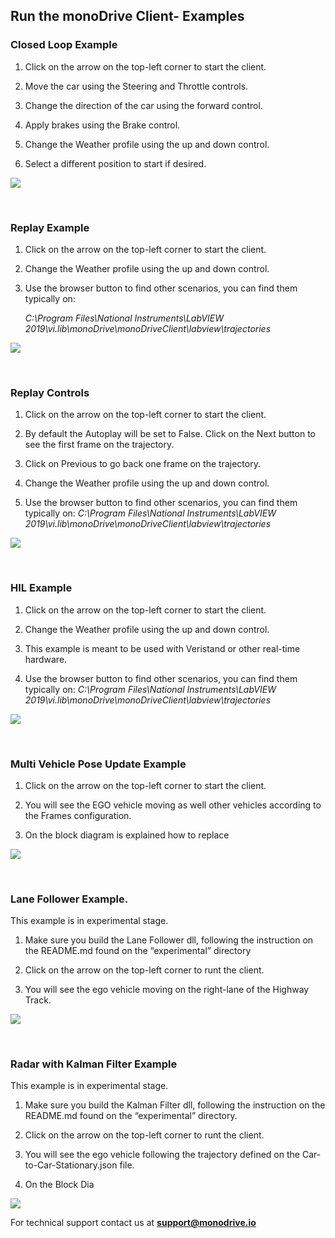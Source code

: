 ## Run the monoDrive Client- Examples

### Closed Loop Example



1. Click on the arrow on the top-left corner to start the client.

2. Move the car using the Steering and Throttle controls.

3. Change the direction of the car using the forward control.

4. Apply brakes using the Brake control.

5. Change the Weather profile using the up and down control.

6. Select a different position to start if desired.

<div class="img_container">
    <img class='wide_img' src="https://github.com/monoDriveIO/documentation/raw/master/docs/LV_client/quick_start_img/CL_example.png"/>
</div>

<p>&nbsp;</p>



### Replay Example

1. Click on the arrow on the top-left corner to start the client.

2. Change the Weather profile using the up and down control.

3. Use the browser button to find other scenarios, you can find them typically on:

    *C:\Program Files\National Instruments\LabVIEW 2019\vi.lib\monoDrive\monoDriveClient\labview\trajectories*

<div class="img_container">
    <img class='wide_img' src="https://github.com/monoDriveIO/documentation/raw/master/docs/LV_client/quick_start_img/replay_example.png"/>
</div>

<p>&nbsp;</p>



### Replay Controls

1. Click on the arrow on the top-left corner to start the client.

2. By default the Autoplay will be set to False. Click on the Next button to see the first frame on the trajectory.

3. Click on Previous to go back one frame on the trajectory.

4. Change the Weather profile using the up and down control.

5. Use the browser button to find other scenarios, you can find them typically on:
*C:\Program Files\National Instruments\LabVIEW 2019\vi.lib\monoDrive\monoDriveClient\labview\trajectories*

<div class="img_container">
    <img class='wide_img' src="https://github.com/monoDriveIO/documentation/raw/master/docs/LV_client/quick_start_img/replay_controls.png"/>
</div>

<p>&nbsp;</p>



### HIL Example

1. Click on the arrow on the top-left corner to start the client.

2. Change the Weather profile using the up and down control.

3. This example is meant to be used with Veristand or other real-time hardware.

4. Use the browser button to find other scenarios, you can find them typically on:
*C:\Program Files\National Instruments\LabVIEW 2019\vi.lib\monoDrive\monoDriveClient\labview\trajectories*

<div class="img_container">
    <img class='wide_img' src="https://github.com/monoDriveIO/documentation/raw/master/docs/LV_client/quick_start_img/hil_example.png"/>
</div>


<p>&nbsp;</p>

### Multi Vehicle Pose Update Example

1. Click on the arrow on the top-left corner to start the client.

2. You will see the EGO vehicle moving as well other vehicles according to the Frames configuration.  

3. On the block diagram is explained how to replace 

<div class="img_container">
    <img class='wide_img' src="https://github.com/monoDriveIO/documentation/raw/master/docs/LV_client/quick_start_img/multi_vehicle.png"/>
</div>

<p>&nbsp;</p>

### Lane Follower Example.
This example is in experimental stage.

1. Make sure you build the Lane Follower dll, following the instruction on the README.md found on the “experimental” directory

2. Click on the arrow on the top-left corner to runt the client.

3. You will see the ego vehicle moving on the right-lane of the Highway Track.

<div class="img_container">
    <img class='wide_img' src="https://github.com/monoDriveIO/documentation/raw/master/docs/LV_client/quick_start_img/lane_follow.png"/>
</div>

<p>&nbsp;</p>

### Radar with Kalman Filter Example
This example is in experimental stage.

1. Make sure you build the Kalman Filter dll, following the instruction on the README.md found on the “experimental” directory.

2. Click on the arrow on the top-left corner to runt the client.

3. You will see the ego vehicle following the trajectory defined on the Car-to-Car-Stationary.json file.

4. On the Block Dia

<div class="img_container">
    <img class='wide_img' src="https://github.com/monoDriveIO/documentation/raw/master/docs/LV_client/quick_start_img/radar.png"/>
</div>


For technical support contact us at <b>support@monodrive.io</b>
<p>&nbsp;</p>